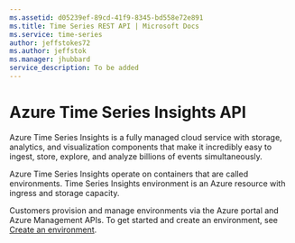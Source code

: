 ```yaml
---
ms.assetid: d05239ef-89cd-41f9-8345-bd558e72e891
ms.title: Time Series REST API | Microsoft Docs
ms.service: time-series
author: jeffstokes72
ms.author: jeffstok
ms.manager: jhubbard
service_description: To be added
---
```



# Azure Time Series Insights API

Azure Time Series Insights is a fully managed cloud service with storage, analytics, and visualization components that make it incredibly easy to ingest, store, explore, and analyze billions of events simultaneously.

Azure Time Series Insights operate on containers that are called environments.
Time Series Insights environment is an Azure resource with ingress and storage capacity.

Customers provision and manage environments via the Azure portal and Azure Management APIs. To get started and create an environment, see [Create an environment](/azure/time-series-insights/time-series-insights-get-started).
